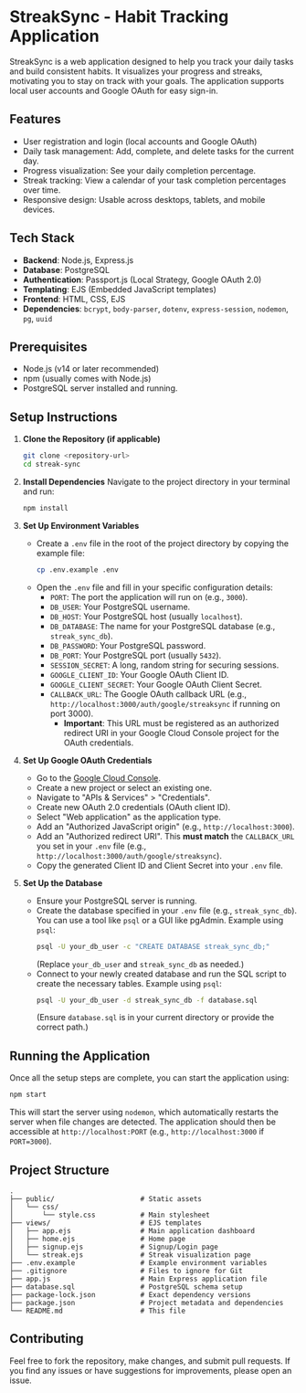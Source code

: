 # StreakSync - Habit Tracking Application

StreakSync is a web application designed to help you track your daily tasks and build consistent habits. It visualizes your progress and streaks, motivating you to stay on track with your goals. The application supports local user accounts and Google OAuth for easy sign-in.

## Features

*   User registration and login (local accounts and Google OAuth)
*   Daily task management: Add, complete, and delete tasks for the current day.
*   Progress visualization: See your daily completion percentage.
*   Streak tracking: View a calendar of your task completion percentages over time.
*   Responsive design: Usable across desktops, tablets, and mobile devices.

## Tech Stack

*   **Backend**: Node.js, Express.js
*   **Database**: PostgreSQL
*   **Authentication**: Passport.js (Local Strategy, Google OAuth 2.0)
*   **Templating**: EJS (Embedded JavaScript templates)
*   **Frontend**: HTML, CSS, EJS
*   **Dependencies**: `bcrypt`, `body-parser`, `dotenv`, `express-session`, `nodemon`, `pg`, `uuid`

## Prerequisites

*   Node.js (v14 or later recommended)
*   npm (usually comes with Node.js)
*   PostgreSQL server installed and running.

## Setup Instructions

1.  **Clone the Repository (if applicable)**
    ```bash
    git clone <repository-url>
    cd streak-sync
    ```

2.  **Install Dependencies**
    Navigate to the project directory in your terminal and run:
    ```bash
    npm install
    ```

3.  **Set Up Environment Variables**
    *   Create a `.env` file in the root of the project directory by copying the example file:
        ```bash
        cp .env.example .env
        ```
    *   Open the `.env` file and fill in your specific configuration details:
        *   `PORT`: The port the application will run on (e.g., `3000`).
        *   `DB_USER`: Your PostgreSQL username.
        *   `DB_HOST`: Your PostgreSQL host (usually `localhost`).
        *   `DB_DATABASE`: The name for your PostgreSQL database (e.g., `streak_sync_db`).
        *   `DB_PASSWORD`: Your PostgreSQL password.
        *   `DB_PORT`: Your PostgreSQL port (usually `5432`).
        *   `SESSION_SECRET`: A long, random string for securing sessions.
        *   `GOOGLE_CLIENT_ID`: Your Google OAuth Client ID.
        *   `GOOGLE_CLIENT_SECRET`: Your Google OAuth Client Secret.
        *   `CALLBACK_URL`: The Google OAuth callback URL (e.g., `http://localhost:3000/auth/google/streaksync` if running on port 3000).
            *   **Important**: This URL must be registered as an authorized redirect URI in your Google Cloud Console project for the OAuth credentials.

4.  **Set Up Google OAuth Credentials**
    *   Go to the [Google Cloud Console](https://console.cloud.google.com/).
    *   Create a new project or select an existing one.
    *   Navigate to "APIs & Services" > "Credentials".
    *   Create new OAuth 2.0 credentials (OAuth client ID).
    *   Select "Web application" as the application type.
    *   Add an "Authorized JavaScript origin" (e.g., `http://localhost:3000`).
    *   Add an "Authorized redirect URI". This **must match** the `CALLBACK_URL` you set in your `.env` file (e.g., `http://localhost:3000/auth/google/streaksync`).
    *   Copy the generated Client ID and Client Secret into your `.env` file.

5.  **Set Up the Database**
    *   Ensure your PostgreSQL server is running.
    *   Create the database specified in your `.env` file (e.g., `streak_sync_db`). You can use a tool like `psql` or a GUI like pgAdmin.
        Example using `psql`:
        ```bash
        psql -U your_db_user -c "CREATE DATABASE streak_sync_db;"
        ```
        (Replace `your_db_user` and `streak_sync_db` as needed.)
    *   Connect to your newly created database and run the SQL script to create the necessary tables.
        Example using `psql`:
        ```bash
        psql -U your_db_user -d streak_sync_db -f database.sql
        ```
        (Ensure `database.sql` is in your current directory or provide the correct path.)

## Running the Application

Once all the setup steps are complete, you can start the application using:

```bash
npm start
```

This will start the server using `nodemon`, which automatically restarts the server when file changes are detected.
The application should then be accessible at `http://localhost:PORT` (e.g., `http://localhost:3000` if `PORT=3000`).

## Project Structure

```
.
├── public/                     # Static assets
│   └── css/
│       └── style.css           # Main stylesheet
├── views/                      # EJS templates
│   ├── app.ejs                 # Main application dashboard
│   ├── home.ejs                # Home page
│   ├── signup.ejs              # Signup/Login page
│   └── streak.ejs              # Streak visualization page
├── .env.example                # Example environment variables
├── .gitignore                  # Files to ignore for Git
├── app.js                      # Main Express application file
├── database.sql                # PostgreSQL schema setup
├── package-lock.json           # Exact dependency versions
├── package.json                # Project metadata and dependencies
└── README.md                   # This file
```

## Contributing

Feel free to fork the repository, make changes, and submit pull requests. If you find any issues or have suggestions for improvements, please open an issue.
